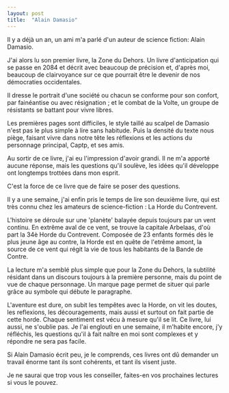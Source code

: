 ```yaml
---
layout: post
title:  "Alain Damasio"
---
```


Il y a déjà un an, un ami m'a parlé d'un auteur de science fiction: Alain Damasio.

J'ai alors lu son premier livre, la Zone du Dehors. Un livre d'anticipation qui se passe en 2084 et décrit avec beaucoup de précision et, d'après moi, beaucoup de clairvoyance sur ce que pourrait être le devenir de nos démocraties occidentales.

Il dresse le portrait d'une société ou chacun se conforme pour son confort, par fainéantise ou avec résignation ; et le combat de la Volte, un groupe de résistants se battant pour vivre libres.

Les premières pages sont difficiles, le style taillé au scalpel de Damasio n'est pas le plus simple à lire sans habitude. Puis la densité du texte nous piège, faisant vivre dans notre tête les réflexions et les actions du personnage principal, Captp, et ses amis.

Au sortir de ce livre, j'ai eu l'impression d'avoir grandi. Il ne m'a apporté aucune réponse, mais les questions qu'il soulève, les idées qu'il développe ont longtemps trottées dans mon esprit.

C'est la force de ce livre que de faire se poser des questions.

Il y a une semaine, j'ai enfin pris le temps de lire son deuxième livre, qui est très connu chez les amateurs de science-fiction : La Horde du Contrevent.

L'histoire se déroule sur une 'planète' balayée depuis toujours par un vent continu. En extrême aval de ce vent, se trouve la capitale Arbelaas, d'où part la 34è Horde du Contrevent. Composée de 23 enfants formés dès le plus jeune âge au contre, la Horde est en quête de l'etrême amont, la source de ce vent qui régit la vie de tous les habitants de la Bande de Contre.

La lecture m'a semblé plus simple que pour la Zone du Dehors, la subtilité résidant dans un discours toujours à la première personne, mais du point de vue de chaque personnage. Un marque page permet de situer qui parle grâce au symbole qui débute le paragraphe.

L'aventure est dure, on subit les tempêtes avec la Horde, on vit les doutes, les reflexions, les découragements, mais aussi et surtout on fait partie de cette horde. Chaque sentiment est vécu à mesure qu'il se lit. Ce livre, lui aussi, ne s'oublie pas. Je l'ai englouti en une semaine, il m'habite encore, j'y réfléchis, les questions qu'il à fait naître en moi sont complexes et y répondre ne sera pas facile.

Si Alain Damasio écrit peu, je le comprends, ces livres ont dû demander un travail énorme tant ils sont cohérents, et tant ils visent juste.

Je ne saurai que trop vous les conseiller, faites-en vos prochaines lectures si vous le pouvez.
